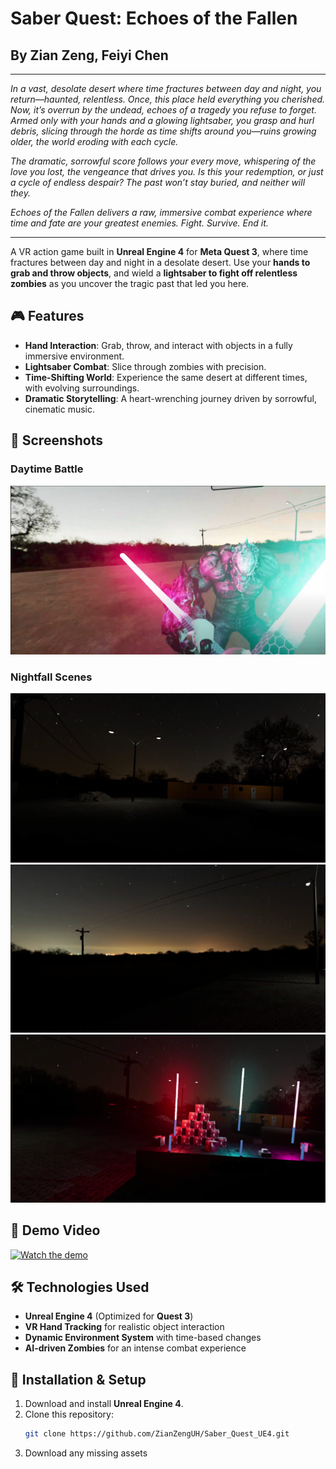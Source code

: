 # Saber Quest: Echoes of the Fallen
## By Zian Zeng, Feiyi Chen

___________________________________________________________________________________________
_In a vast, desolate desert where time fractures between day and night, you return—haunted, relentless. Once, this place held everything you cherished. Now, it’s overrun by the undead, echoes of a tragedy you refuse to forget. Armed only with your hands and a glowing lightsaber, you grasp and hurl debris, slicing through the horde as time shifts around you—ruins growing older, the world eroding with each cycle._

_The dramatic, sorrowful score follows your every move, whispering of the love you lost, the vengeance that drives you. Is this your redemption, or just a cycle of endless despair? The past won’t stay buried, and neither will they._

_Echoes of the Fallen delivers a raw, immersive combat experience where time and fate are your greatest enemies. Fight. Survive. End it._
___________________________________________________________________________________________


A VR action game built in **Unreal Engine 4** for **Meta Quest 3**, where time fractures between day and night in a desolate desert. Use your **hands to grab and throw objects**, and wield a **lightsaber to fight off relentless zombies** as you uncover the tragic past that led you here.


## 🎮 Features
- **Hand Interaction**: Grab, throw, and interact with objects in a fully immersive environment.
- **Lightsaber Combat**: Slice through zombies with precision.
- **Time-Shifting World**: Experience the same desert at different times, with evolving surroundings.
- **Dramatic Storytelling**: A heart-wrenching journey driven by sorrowful, cinematic music.


## 📸 Screenshots

### Daytime Battle
![Daytime Battle](Saber%20Quest%20Day.png)

### Nightfall Scenes
![Nightfall Encounter 1](Saber%20Quest%20Night%201.png)
![Nightfall Encounter 2](Saber%20Quest%20Night%202.png)
![Nightfall Encounter 3](Saber%20Quest%20Night%203.png)


## 🎥 Demo Video
[![Watch the demo](https://img.youtube.com/vi/B-_Ja-a5DHo/0.jpg)](https://www.youtube.com/watch?v=B-_Ja-a5DHo)


## 🛠️ Technologies Used
- **Unreal Engine 4** (Optimized for **Quest 3**)
- **VR Hand Tracking** for realistic object interaction
- **Dynamic Environment System** with time-based changes
- **AI-driven Zombies** for an intense combat experience


## 🚀 Installation & Setup
1. Download and install **Unreal Engine 4**.
2. Clone this repository:
   ```sh
   git clone https://github.com/ZianZengUH/Saber_Quest_UE4.git
3. Download any missing assets   
